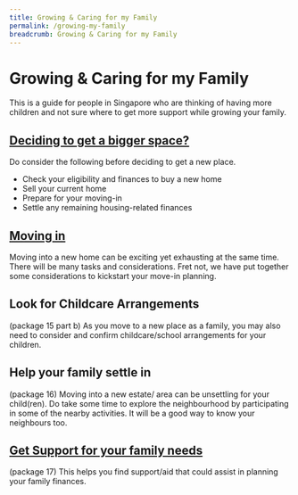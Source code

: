 ```yaml
---
title: Growing & Caring for my Family
permalink: /growing-my-family
breadcrumb: Growing & Caring for my Family
---
```


# Growing & Caring for my Family

This is a guide for people in Singapore who are thinking of having more children and not sure where to get more support while growing your family.

## [Deciding to get a bigger space?](/move-house)

Do consider the following before deciding to get a new place.
- Check your eligibility and finances to buy a new home
- Sell your current home
- Prepare for your moving-in
- Settle any remaining housing-related finances

## [Moving in](/move-in)

Moving into a new home can be exciting yet exhausting at the same time. There will be many tasks and considerations. Fret not, we have put together some considerations to kickstart your move-in planning.


## Look for Childcare Arrangements

(package 15 part b) As you move to a new place as a family, you may also need to consider and confirm childcare/school arrangements for your children. 

## Help your family settle in

(package 16) Moving into a new estate/ area can be unsettling for your child(ren). Do take some time to explore the neighbourhood by participating in some of the nearby activities. It will be a good way to know your neighbours too.

## [Get Support for your family needs](/get-support)

(package 17) This helps you find support/aid that could assist in planning your family finances.


